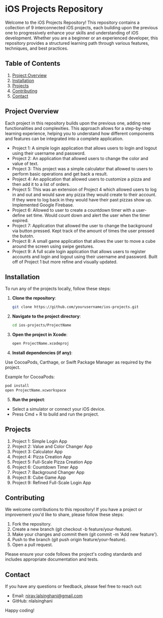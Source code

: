 # iOS Projects Repository

Welcome to the iOS Projects Repository! This repository contains a collection of 9 interconnected iOS projects, each building upon the previous one to progressively enhance your skills and understanding of iOS development. Whether you are a beginner or an experienced developer, this repository provides a structured learning path through various features, techniques, and best practices.

## Table of Contents

1. [Project Overview](#project-overview)
2. [Installation](#installation)
3. [Projects](#projects)
4. [Contributing](#contributing)
5. [Contact](#contact)

## Project Overview

Each project in this repository builds upon the previous one, adding new functionalities and complexities. This approach allows for a step-by-step learning experience, helping you to understand how different components and features can be integrated into a complete application.

- Project 1: A simple login application that allows users to login and logout using their username and password.
- Project 2: An application that allowed users to change the color and value of text.
- Project 3: This project was a simple calculator that allowed to users to perform basic operations and get back a result.
- Project 4: An application that allowed users to customize a pizza and then add it to a list of orders.
- Project 5: This was an extension of Project 4 which allowed users to log in and out and would save any pizza they would create to their account. If they were to log back in they would have their past pizzas show up. Implemented Google Firebase.
- Project 6: Allowed to user to create a countdown timer with a user-define set time. Would count down and alert the user when the timer expired.
- Project 7: Application that allowed the user to change the background via button pressed. Kept track of the amount of times the user pressed the butotn.
- Project 8: A small game application that allows the user to move a cube around the screen using swipe gestures.
- Project 9: A full scale login application that allows users to register accounts and login and logout using their username and password. Built off of Project 1 but more refine and visually updated.

## Installation

To run any of the projects locally, follow these steps:

1. **Clone the repository**:
   ```bash
   git clone https://github.com/yourusername/ios-projects.git
   ```
2. **Navigate to the project directory**:
   ```bash
   cd ios-projects/ProjectName
   ```
3. **Open the project in Xcode**:
   ```bash
   open ProjectName.xcodeproj
   ```
4. **Install dependencies (if any)**:

Use CocoaPods, Carthage, or Swift Package Manager as required by the project.

Example for CocoaPods:

```bash
pod install
open ProjectName.xcworkspace
```

5. **Run the project**:

- Select a simulator or connect your iOS device.
- Press Cmd + R to build and run the project.

## Projects

1. Project 1: Simple Login App
2. Project 2: Value and Color Changer App
3. Project 3: Calculator App
4. Project 4: Pizza Creation App
5. Project 5: Full-Scale Pizza Creation App
6. Project 6: Countdown Timer App
7. Project 7: Background Changer App
8. Project 8: Cube Game App
9. Project 9: Refined Full-Scale Login App

## Contributing

We welcome contributions to this repository! If you have a project or improvement you'd like to share, please follow these steps:

1. Fork the repository.
2. Create a new branch (git checkout -b feature/your-feature).
3. Make your changes and commit them (git commit -m 'Add new feature').
4. Push to the branch (git push origin feature/your-feature).
5. Open a pull request.

Please ensure your code follows the project's coding standards and includes appropriate documentation and tests.

## Contact

If you have any questions or feedback, please feel free to reach out:

- Email: nirav.lalsinghani@gmail.com
- GitHub: nlalsinghani

Happy coding!
